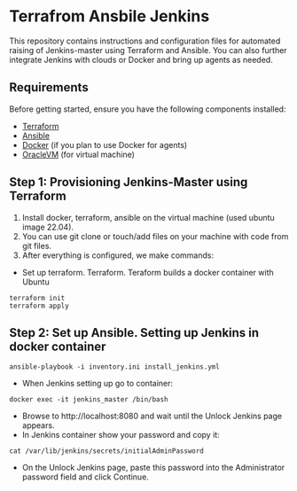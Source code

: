 # Terrafrom Ansbile Jenkins
This repository contains instructions and configuration files for automated raising of Jenkins-master using Terraform and Ansible. You can also further integrate Jenkins with clouds or Docker and bring up agents as needed.
## Requirements
Before getting started, ensure you have the following components installed:
- [Terraform](https://www.terraform.io/)
- [Ansible](https://www.ansible.com/)
- [Docker](https://www.docker.com/) (if you plan to use Docker for agents)
- [OracleVM](https://www.virtualbox.org/) (for virtual machine)

## Step 1: Provisioning Jenkins-Master using Terraform
1. Install docker, terraform, ansible on the virtual machine (used ubuntu image 22.04).
2. You can use git clone or touch/add files on your machine with code from git files.
3. After everything is configured, we make commands:
- Set up terraform. Terraform. Teraform builds a docker container with Ubuntu
```
terraform init
terraform apply
```
## Step 2: Set up Ansible. Setting up Jenkins in docker container
```
ansible-playbook -i inventory.ini install_jenkins.yml
```
- When Jenkins setting up go to container:
```
docker exec -it jenkins_master /bin/bash
```
- Browse to  http://localhost:8080 and wait until the Unlock Jenkins page appears.
- In Jenkins container show your password and copy it:
```
cat /var/lib/jenkins/secrets/initialAdminPassword
```
- On the Unlock Jenkins page, paste this password into the Administrator password field and click Continue.
